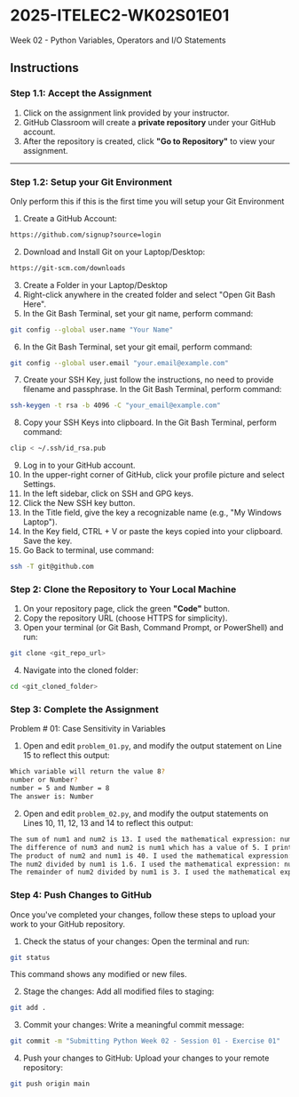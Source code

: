 # 2025-ITELEC2-WK02S01E01
Week 02 - Python Variables, Operators and I/O Statements

## **Instructions**

### **Step 1.1: Accept the Assignment**

1. Click on the assignment link provided by your instructor.
2. GitHub Classroom will create a **private repository** under your GitHub account.
3. After the repository is created, click **"Go to Repository"** to view your assignment.

---

### **Step 1.2: Setup your Git Environment**
Only perform this if this is the first time you will setup your Git Environment

1. Create a GitHub Account:
```bash
https://github.com/signup?source=login
```
   
2. Download and Install Git on your Laptop/Desktop:
```bash
https://git-scm.com/downloads
```

3. Create a Folder in your Laptop/Desktop
4. Right-click anywhere in the created folder and select "Open Git Bash Here".
5. In the Git Bash Terminal, set your git name, perform command:
```bash
git config --global user.name "Your Name"
```

6. In the Git Bash Terminal, set your git email, perform command:
```bash
git config --global user.email "your.email@example.com"
```

7. Create your SSH Key, just follow the instructions, no need to provide filename and passphrase. In the Git Bash Terminal, perform command:
```bash
ssh-keygen -t rsa -b 4096 -C "your_email@example.com"
```

8. Copy your SSH Keys into clipboard. In the Git Bash Terminal, perform command:
```bash
clip < ~/.ssh/id_rsa.pub
```

9. Log in to your GitHub account.
10. In the upper-right corner of GitHub, click your profile picture and select Settings.
11. In the left sidebar, click on SSH and GPG keys.
12. Click the New SSH key button.
13. In the Title field, give the key a recognizable name (e.g., "My Windows Laptop").
14. In the Key field, CTRL + V or paste the keys copied into your clipboard. Save the key.
15. Go Back to terminal, use command:
```bash
ssh -T git@github.com
```

### **Step 2: Clone the Repository to Your Local Machine**

1. On your repository page, click the green **"Code"** button.
2. Copy the repository URL (choose HTTPS for simplicity).
3. Open your terminal (or Git Bash, Command Prompt, or PowerShell) and run:

```bash
git clone <git_repo_url>
```

4. Navigate into the cloned folder:

```bash
cd <git_cloned_folder>
```

### **Step 3: Complete the Assignment**

Problem # 01: Case Sensitivity in Variables
1. Open and edit `problem_01.py`, and modify the output statement on Line 15 to reflect this output:
```bash
Which variable will return the value 8?
number or Number?
number = 5 and Number = 8
The answer is: Number
```

2. Open and edit `problem_02.py`, and modify the output statements on Lines 10, 11, 12, 13 and 14 to reflect this output:
```bash
The sum of num1 and num2 is 13. I used the mathematical expression: num1 + num2or num2 + num1.
The difference of num3 and num2 is num1 which has a value of 5. I printed out the value of num1.
The product of num2 and num1 is 40. I used the mathematical expression: num2 * num1 or num1 * num2.
The num2 divided by num1 is 1.6. I used the mathematical expression: num2 / num1.
The remainder of num2 divided by num1 is 3. I used the mathematical expression: num2 % num1.
```
### **Step 4: Push Changes to GitHub**
Once you've completed your changes, follow these steps to upload your work to your GitHub repository.

1. Check the status of your changes:
Open the terminal and run:

```bash
git status
```
This command shows any modified or new files.

2. Stage the changes:
Add all modified files to staging:

```bash
git add .
```

3. Commit your changes:
Write a meaningful commit message:

```bash
git commit -m "Submitting Python Week 02 - Session 01 - Exercise 01"
```

4. Push your changes to GitHub:
Upload your changes to your remote repository:

```bash
git push origin main
```
